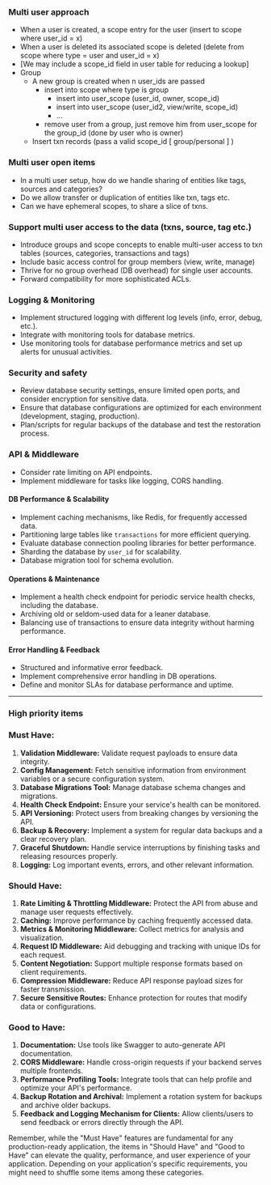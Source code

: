 ### Multi user approach
- When a user is created, a scope entry for the user (insert to scope where user_id = x)
- When a user is deleted its associated scope is deleted (delete from scope where type = user and user_id = x)
- [We may include a scope_id field in user table for reducing a lookup]
- Group
  - A new group is created when n user_ids are passed
    - insert into scope where type is group
      - insert into user_scope (user_id, owner, scope_id)
      - insert into user_scope (user_id2, view/write, scope_id)
      - ...
    - remove user from a group, just remove him from user_scope for the group_id (done by user who is owner)
  - Insert txn records (pass a valid scope_id [ group/personal ] )
### Multi user open items
- In a multi user setup, how do we handle sharing of entities like tags, sources and categories?
- Do we allow transfer or duplication of entities like txn, tags etc. 
- Can we have ephemeral scopes, to share a slice of txns.
### Support multi user access to the data (txns, source, tag etc.)
- Introduce groups and scope concepts to enable multi-user access to txn tables (sources, categories, transactions and tags)
- Include basic access control for group members (view, write, manage)
- Thrive for no group overhead (DB overhead) for single user accounts.
- Forward compatibility for more sophisticated ACLs. 

### Logging & Monitoring
- Implement structured logging with different log levels (info, error, debug, etc.).
- Integrate with monitoring tools for database metrics.
- Use monitoring tools for database performance metrics and set up alerts for unusual activities.

### Security and safety
- Review database security settings, ensure limited open ports, and consider encryption for sensitive data.
- Ensure that database configurations are optimized for each environment (development, staging, production).
- Plan/scripts for regular backups of the database and test the restoration process.

### API & Middleware
- Consider rate limiting on API endpoints.
- Implement middleware for tasks like logging, CORS handling.

#### DB Performance & Scalability
- Implement caching mechanisms, like Redis, for frequently accessed data.
- Partitioning large tables like `transactions` for more efficient querying.
- Evaluate database connection pooling libraries for better performance.
- Sharding the database by `user_id` for scalability.
- Database migration tool for schema evolution.

#### Operations & Maintenance
- Implement a health check endpoint for periodic service health checks, including the database.
- Archiving old or seldom-used data for a leaner database.
- Balancing use of transactions to ensure data integrity without harming performance.

#### Error Handling & Feedback
- Structured and informative error feedback.
- Implement comprehensive error handling in DB operations.
- Define and monitor SLAs for database performance and uptime.

---
### High priority items

### Must Have:
1. **Validation Middleware:** Validate request payloads to ensure data integrity.
4. **Config Management:** Fetch sensitive information from environment variables or a secure configuration system.
5. **Database Migrations Tool:** Manage database schema changes and migrations.
6. **Health Check Endpoint:** Ensure your service's health can be monitored.
7. **API Versioning:** Protect users from breaking changes by versioning the API.
8. **Backup & Recovery:** Implement a system for regular data backups and a clear recovery plan.
9. **Graceful Shutdown:** Handle service interruptions by finishing tasks and releasing resources properly.
10. **Logging:** Log important events, errors, and other relevant information.

### Should Have:
1. **Rate Limiting & Throttling Middleware:** Protect the API from abuse and manage user requests effectively.
2. **Caching:** Improve performance by caching frequently accessed data.
3. **Metrics & Monitoring Middleware:** Collect metrics for analysis and visualization.
4. **Request ID Middleware:** Aid debugging and tracking with unique IDs for each request.
5. **Content Negotiation:** Support multiple response formats based on client requirements.
6. **Compression Middleware:** Reduce API response payload sizes for faster transmission.
7. **Secure Sensitive Routes:** Enhance protection for routes that modify data or configurations.

### Good to Have:
1. **Documentation:** Use tools like Swagger to auto-generate API documentation.
2. **CORS Middleware:** Handle cross-origin requests if your backend serves multiple frontends.
3. **Performance Profiling Tools:** Integrate tools that can help profile and optimize your API's performance.
4. **Backup Rotation and Archival:** Implement a rotation system for backups and archive older backups.
5. **Feedback and Logging Mechanism for Clients:** Allow clients/users to send feedback or errors directly through the API.

Remember, while the "Must Have" features are fundamental for any production-ready application, the items in "Should Have" and "Good to Have" can elevate the quality, performance, and user experience of your application. Depending on your application's specific requirements, you might need to shuffle some items among these categories.


